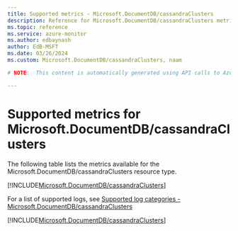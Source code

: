 ```yaml
---
title: Supported metrics - Microsoft.DocumentDB/cassandraClusters
description: Reference for Microsoft.DocumentDB/cassandraClusters metrics in Azure Monitor.
ms.topic: reference
ms.service: azure-monitor
ms.author: edbaynash
author: EdB-MSFT
ms.date: 03/26/2024
ms.custom: Microsoft.DocumentDB/cassandraClusters, naam

# NOTE:  This content is automatically generated using API calls to Azure. Any edits made on these files will be overwritten in the next run of the script. 

---
```


  
# Supported metrics for Microsoft.DocumentDB/cassandraClusters
  
The following table lists the metrics available for the Microsoft.DocumentDB/cassandraClusters resource type.  
  
  
[!INCLUDE[Microsoft.DocumentDB/cassandraClusters](./includes/metrics-headings-include.md)]  
  
  
  
For a list of supported logs, see [Supported log categories - Microsoft.DocumentDB/cassandraClusters](../supported-logs/microsoft-documentdb-cassandraclusters-logs.md)  
  
 

[!INCLUDE[Microsoft.DocumentDB/cassandraClusters](./includes/microsoft-documentdb-cassandraclusters-metrics-include.md)]
